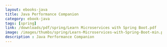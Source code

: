 ```yaml
---
layout: ebooks-java
title: Java Performance Companion 
category: ebook-java
tags: [spring]
link: /downloads/pdf/spring/Learn Microservices with Spring Boot.pdf 
image: /images/thumbs/spring/Learn-Microservices-with-Spring-Boot-min.png
description : Java Performance Companion 
---
```












